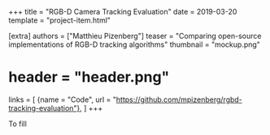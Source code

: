+++
title = "RGB-D Camera Tracking Evaluation"
date = 2019-03-20
template = "project-item.html"

[extra]
authors = ["Matthieu Pizenberg"]
teaser = "Comparing open-source implementations of RGB-D tracking algorithms"
thumbnail = "mockup.png"
# header = "header.png"
links = [
    {name = "Code", url = "https://github.com/mpizenberg/rgbd-tracking-evaluation"},
]
+++

To fill
